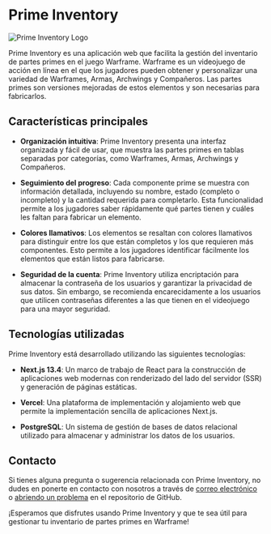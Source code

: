 # Prime Inventory

![Prime Inventory Logo](/path/to/logo.png)

Prime Inventory es una aplicación web que facilita la gestión del inventario de partes primes en el juego Warframe. Warframe es un videojuego de acción en línea en el que los jugadores pueden obtener y personalizar una variedad de Warframes, Armas, Archwings y Compañeros. Las partes primes son versiones mejoradas de estos elementos y son necesarias para fabricarlos.

## Características principales

- **Organización intuitiva**: Prime Inventory presenta una interfaz organizada y fácil de usar, que muestra las partes primes en tablas separadas por categorías, como Warframes, Armas, Archwings y Compañeros.

- **Seguimiento del progreso**: Cada componente prime se muestra con información detallada, incluyendo su nombre, estado (completo o incompleto) y la cantidad requerida para completarlo. Esta funcionalidad permite a los jugadores saber rápidamente qué partes tienen y cuáles les faltan para fabricar un elemento.

- **Colores llamativos**: Los elementos se resaltan con colores llamativos para distinguir entre los que están completos y los que requieren más componentes. Esto permite a los jugadores identificar fácilmente los elementos que están listos para fabricarse.

- **Seguridad de la cuenta**: Prime Inventory utiliza encriptación para almacenar la contraseña de los usuarios y garantizar la privacidad de sus datos. Sin embargo, se recomienda encarecidamente a los usuarios que utilicen contraseñas diferentes a las que tienen en el videojuego para una mayor seguridad.

## Tecnologías utilizadas

Prime Inventory está desarrollado utilizando las siguientes tecnologías:

- **Next.js 13.4**: Un marco de trabajo de React para la construcción de aplicaciones web modernas con renderizado del lado del servidor (SSR) y generación de páginas estáticas.

- **Vercel**: Una plataforma de implementación y alojamiento web que permite la implementación sencilla de aplicaciones Next.js.

- **PostgreSQL**: Un sistema de gestión de bases de datos relacional utilizado para almacenar y administrar los datos de los usuarios.

## Contacto

Si tienes alguna pregunta o sugerencia relacionada con Prime Inventory, no dudes en ponerte en contacto con nosotros a través de [correo electrónico](mailto:lethalisumbra@gmail.com) o [abriendo un problema](https://github.com/LethalisUmbra/prime-inventory/issues) en el repositorio de GitHub.

¡Esperamos que disfrutes usando Prime Inventory y que te sea útil para gestionar tu inventario de partes primes en Warframe!

